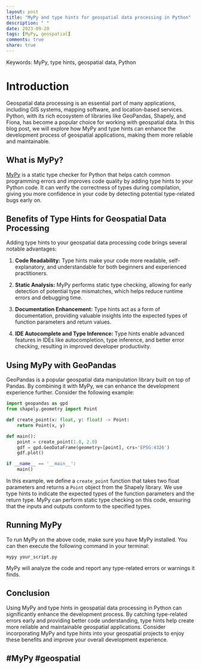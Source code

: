 ```yaml
---
layout: post
title: "MyPy and type hints for geospatial data processing in Python"
description: " "
date: 2023-09-20
tags: [MyPy, geospatial]
comments: true
share: true
---
```


Keywords: MyPy, type hints, geospatial data, Python

# Introduction

Geospatial data processing is an essential part of many applications, including GIS systems, mapping software, and location-based services. Python, with its rich ecosystem of libraries like GeoPandas, Shapely, and Fiona, has become a popular choice for working with geospatial data. In this blog post, we will explore how MyPy and type hints can enhance the development process of geospatial applications, making them more reliable and maintainable.

## What is MyPy?

[MyPy](http://mypy-lang.org/) is a static type checker for Python that helps catch common programming errors and improves code quality by adding type hints to your Python code. It can verify the correctness of types during compilation, giving you more confidence in your code by detecting potential type-related bugs early on.

## Benefits of Type Hints for Geospatial Data Processing

Adding type hints to your geospatial data processing code brings several notable advantages:

1. **Code Readability:** Type hints make your code more readable, self-explanatory, and understandable for both beginners and experienced practitioners.

2. **Static Analysis:** MyPy performs static type checking, allowing for early detection of potential type mismatches, which helps reduce runtime errors and debugging time.

3. **Documentation Enhancement:** Type hints act as a form of documentation, providing valuable insights into the expected types of function parameters and return values.

4. **IDE Autocomplete and Type Inference:** Type hints enable advanced features in IDEs like autocompletion, type inference, and better error checking, resulting in improved developer productivity.

## Using MyPy with GeoPandas

GeoPandas is a popular geospatial data manipulation library built on top of Pandas. By combining it with MyPy, we can enhance the development experience further. Consider the following example:

```python
import geopandas as gpd
from shapely.geometry import Point

def create_point(x: float, y: float) -> Point:
    return Point(x, y)

def main():
    point = create_point(1.0, 2.0)
    gdf = gpd.GeoDataFrame(geometry=[point], crs='EPSG:4326')
    gdf.plot()

if __name__ == '__main__':
    main()
```

In this example, we define a `create_point` function that takes two float parameters and returns a `Point` object from the Shapely library. We use type hints to indicate the expected types of the function parameters and the return type. MyPy can perform static type checking on this code, ensuring that the inputs and outputs conform to the specified types.

## Running MyPy

To run MyPy on the above code, make sure you have MyPy installed. You can then execute the following command in your terminal:

```
mypy your_script.py
```

MyPy will analyze the code and report any type-related errors or warnings it finds.

## Conclusion

Using MyPy and type hints in geospatial data processing in Python can significantly enhance the development process. By catching type-related errors early and providing better code understanding, type hints help create more reliable and maintainable geospatial applications. Consider incorporating MyPy and type hints into your geospatial projects to enjoy these benefits and improve your overall development experience.

## #MyPy #geospatial